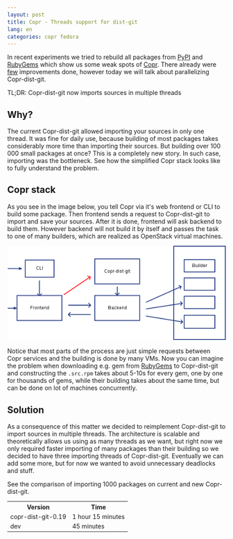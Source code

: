 ```yaml
---
layout: post
title: Copr - Threads support for dist-git
lang: en
categories: copr fedora
---
```


In recent experiments we tried to rebuild all packages from [PyPI](https://pypi.python.org) and [RubyGems](http://rubygems.org/) which show us some weak spots of [Copr](http://copr.fedoraproject.org/). There already were [few](https://lists.fedorahosted.org/archives/list/copr-devel@lists.fedorahosted.org/thread/OCODBMV56D6I32GGOVUGYG2AJG3IQGNF/) improvements done, however today we will talk about parallelizing Copr-dist-git.


TL;DR: Copr-dist-git now imports sources in multiple threads


## Why?

The current Copr-dist-git allowed importing your sources in only one thread. It was fine for daily use, because building of most packages takes considerably more time than importing their sources. But building over 100 000 small packages at once? This is a completely new story. In such case, importing was the bottleneck. See how the simplified Copr stack looks like to fully understand the problem.


## Copr stack

As you see in the image below, you tell Copr via it's web frontend or CLI to build some package. Then frontend sends a request to Copr-dist-git to import and save your sources. After it is done, frontend will ask backend to build them. However backend will not build it by itself and passes the task to one of many builders, which are realized as OpenStack virtual machines.


<div class="text-center img">
	<img src="/files/img/copr-stack-parallel-dist-git.png" alt="Simplified Copr stack" />
</div>


Notice that most parts of the process are just simple requests between Copr services and the building is done by many VMs. Now you can imagine the problem when downloading e.g. gem from [RubyGems](http://rubygems.org) to Copr-dist-git and constructing the `.src.rpm` takes about 5-10s for every gem, one by one for thousands of gems, while their building takes about the same time, but can be done on lot of machines concurrently.


## Solution

As a consequence of this matter we decided to reimplement Copr-dist-git to import sources in multiple threads. The architecture is scalable and theoretically allows us using as many threads as we want, but right now we only required faster importing of many packages than their building so we decided to have three importing threads of Copr-dist-git. Eventually we can add some more, but for now we wanted to avoid unnecessary deadlocks and stuff.


See the comparison of importing 1000 packages on current and new Copr-dist-git.


<div class="container">
	<div class="row col-md-5">
		<table class="table table-bordered">
			<tr><th>Version</th><th>Time</th></tr>
			<tr><td>copr-dist-git-0.19</td><td>1 hour 15 minutes</td></tr>
			<tr><td>dev</td><td>45 minutes</td></tr>
		</table>
	</div>
</div>
